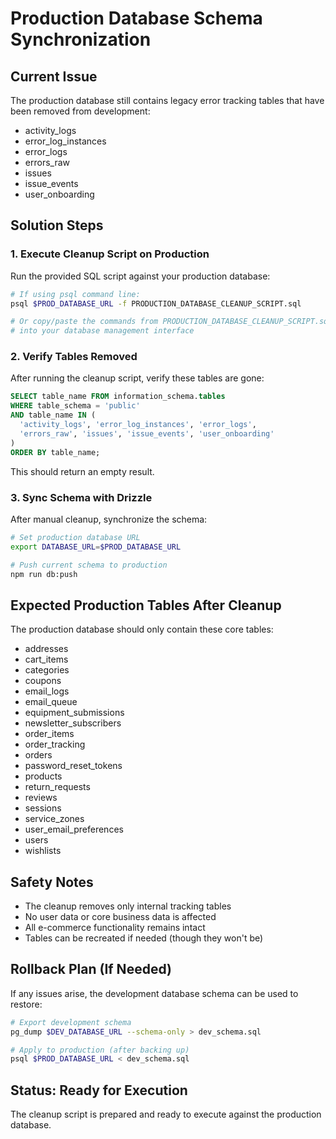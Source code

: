 # Production Database Schema Synchronization

## Current Issue
The production database still contains legacy error tracking tables that have been removed from development:
- activity_logs
- error_log_instances  
- error_logs
- errors_raw
- issues
- issue_events
- user_onboarding

## Solution Steps

### 1. Execute Cleanup Script on Production

Run the provided SQL script against your production database:

```bash
# If using psql command line:
psql $PROD_DATABASE_URL -f PRODUCTION_DATABASE_CLEANUP_SCRIPT.sql

# Or copy/paste the commands from PRODUCTION_DATABASE_CLEANUP_SCRIPT.sql
# into your database management interface
```

### 2. Verify Tables Removed

After running the cleanup script, verify these tables are gone:
```sql
SELECT table_name FROM information_schema.tables 
WHERE table_schema = 'public' 
AND table_name IN (
  'activity_logs', 'error_log_instances', 'error_logs', 
  'errors_raw', 'issues', 'issue_events', 'user_onboarding'
)
ORDER BY table_name;
```
This should return an empty result.

### 3. Sync Schema with Drizzle

After manual cleanup, synchronize the schema:
```bash
# Set production database URL
export DATABASE_URL=$PROD_DATABASE_URL

# Push current schema to production
npm run db:push
```

## Expected Production Tables After Cleanup

The production database should only contain these core tables:
- addresses
- cart_items  
- categories
- coupons
- email_logs
- email_queue
- equipment_submissions
- newsletter_subscribers
- order_items
- order_tracking
- orders
- password_reset_tokens
- products
- return_requests
- reviews
- sessions
- service_zones
- user_email_preferences
- users
- wishlists

## Safety Notes

- The cleanup removes only internal tracking tables
- No user data or core business data is affected
- All e-commerce functionality remains intact
- Tables can be recreated if needed (though they won't be)

## Rollback Plan (If Needed)

If any issues arise, the development database schema can be used to restore:
```bash
# Export development schema
pg_dump $DEV_DATABASE_URL --schema-only > dev_schema.sql

# Apply to production (after backing up)
psql $PROD_DATABASE_URL < dev_schema.sql
```

## Status: Ready for Execution

The cleanup script is prepared and ready to execute against the production database.